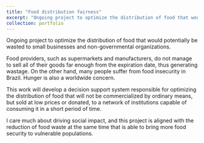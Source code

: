 ```yaml
---
title: "Food distribution fairness"
excerpt: "Ongoing project to optimize the distribution of food that would potentially be wasted to small businesses and non-governmental organizations."
collection: portfolio
---
```


Ongoing project to optimize the distribution of food that would potentially be wasted to small businesses and non-governmental organizations.

Food providers, such as supermarkets and manufacturers, do not manage to sell all of their goods far enough from the expiration date, thus generating wastage. On the other hand, many people suffer from food insecurity in Brazil. Hunger is also a worldwide concern.

This work will develop a decision support system responsible for optimizing the distribution of food that will not be commercialized by ordinary means, but sold at low prices or donated, to a network of institutions capable of consuming it in a short period of time.

I care much about driving social impact, and this project is aligned with the reduction of food waste at the same time that is able to bring more food security to vulnerable populations.
